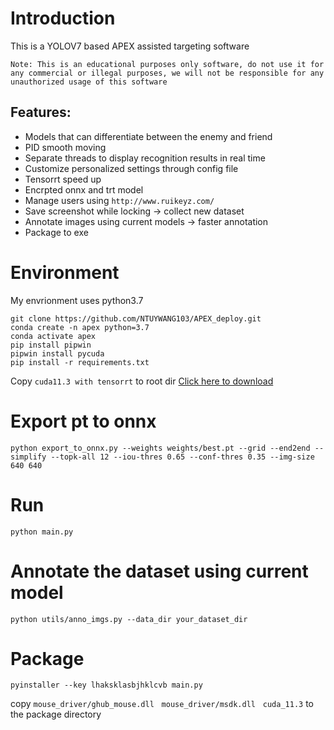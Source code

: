 # Introduction
This is a YOLOV7 based APEX assisted targeting software

`Note: This is an educational purposes only software, do not use it for any commercial or illegal purposes, we will not be responsible for any unauthorized usage of this software`

Features:
-
- Models that can differentiate between the enemy and friend
- PID smooth moving
- Separate threads to display recognition results in real time
- Customize personalized settings through config file
- Tensorrt speed up 
- Encrpted onnx and trt model
- Manage users using `http://www.ruikeyz.com/`
- Save screenshot while locking -> collect new dataset
- Annotate images using current models -> faster annotation
- Package to exe
# Environment
My envrionment uses python3.7
```
git clone https://github.com/NTUYWANG103/APEX_deploy.git
conda create -n apex python=3.7
conda activate apex
pip install pipwin
pipwin install pycuda
pip install -r requirements.txt
```
Copy `cuda11.3 with tensorrt` to root dir [Click here to download](`https://entuedu-my.sharepoint.com/:u:/g/personal/ywang103_e_ntu_edu_sg/EWaWbrkGBLNGnCTncM3kaDcB9dSY9Xr7EdvyI7aaOJanoQ?e=Jl7nTg`)

# Export pt to onnx
`python export_to_onnx.py --weights weights/best.pt --grid --end2end --simplify --topk-all 12 --iou-thres 0.65 --conf-thres 0.35 --img-size 640 640`

# Run
`python main.py`

# Annotate the dataset using current model
`python utils/anno_imgs.py --data_dir your_dataset_dir`

# Package
`pyinstaller --key lhaksklasbjhklcvb main.py`

copy `mouse_driver/ghub_mouse.dll` &nbsp; `mouse_driver/msdk.dll` &nbsp; `cuda_11.3` to the package directory
